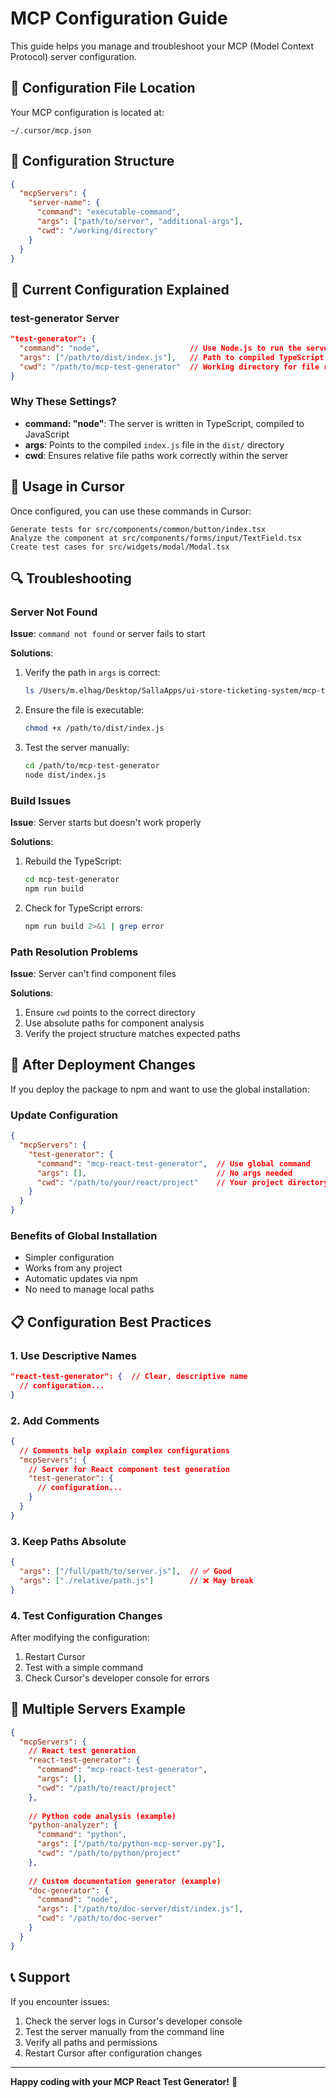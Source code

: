 # MCP Configuration Guide

This guide helps you manage and troubleshoot your MCP (Model Context Protocol) server configuration.

## 📁 Configuration File Location

Your MCP configuration is located at:
```
~/.cursor/mcp.json
```

## 🔧 Configuration Structure

```json
{
  "mcpServers": {
    "server-name": {
      "command": "executable-command",
      "args": ["path/to/server", "additional-args"],
      "cwd": "/working/directory"
    }
  }
}
```

## 🎯 Current Configuration Explained

### test-generator Server

```json
"test-generator": {
  "command": "node",                    // Use Node.js to run the server
  "args": ["/path/to/dist/index.js"],   // Path to compiled TypeScript server
  "cwd": "/path/to/mcp-test-generator"  // Working directory for file resolution
}
```

### Why These Settings?

- **command: "node"**: The server is written in TypeScript, compiled to JavaScript
- **args**: Points to the compiled `index.js` file in the `dist/` directory
- **cwd**: Ensures relative file paths work correctly within the server

## 🚀 Usage in Cursor

Once configured, you can use these commands in Cursor:

```
Generate tests for src/components/common/button/index.tsx
Analyze the component at src/components/forms/input/TextField.tsx
Create test cases for src/widgets/modal/Modal.tsx
```

## 🔍 Troubleshooting

### Server Not Found

**Issue**: `command not found` or server fails to start

**Solutions**:
1. Verify the path in `args` is correct:
   ```bash
   ls /Users/m.elhag/Desktop/SallaApps/ui-store-ticketing-system/mcp-test-generator/dist/index.js
   ```

2. Ensure the file is executable:
   ```bash
   chmod +x /path/to/dist/index.js
   ```

3. Test the server manually:
   ```bash
   cd /path/to/mcp-test-generator
   node dist/index.js
   ```

### Build Issues

**Issue**: Server starts but doesn't work properly

**Solutions**:
1. Rebuild the TypeScript:
   ```bash
   cd mcp-test-generator
   npm run build
   ```

2. Check for TypeScript errors:
   ```bash
   npm run build 2>&1 | grep error
   ```

### Path Resolution Problems

**Issue**: Server can't find component files

**Solutions**:
1. Ensure `cwd` points to the correct directory
2. Use absolute paths for component analysis
3. Verify the project structure matches expected paths

## 🔄 After Deployment Changes

If you deploy the package to npm and want to use the global installation:

### Update Configuration

```json
{
  "mcpServers": {
    "test-generator": {
      "command": "mcp-react-test-generator",  // Use global command
      "args": [],                             // No args needed
      "cwd": "/path/to/your/react/project"    // Your project directory
    }
  }
}
```

### Benefits of Global Installation

- Simpler configuration
- Works from any project
- Automatic updates via npm
- No need to manage local paths

## 📋 Configuration Best Practices

### 1. Use Descriptive Names

```json
"react-test-generator": {  // Clear, descriptive name
  // configuration...
}
```

### 2. Add Comments

```json
{
  // Comments help explain complex configurations
  "mcpServers": {
    // Server for React component test generation
    "test-generator": {
      // configuration...
    }
  }
}
```

### 3. Keep Paths Absolute

```json
{
  "args": ["/full/path/to/server.js"],  // ✅ Good
  "args": ["./relative/path.js"]        // ❌ May break
}
```

### 4. Test Configuration Changes

After modifying the configuration:
1. Restart Cursor
2. Test with a simple command
3. Check Cursor's developer console for errors

## 🔧 Multiple Servers Example

```json
{
  "mcpServers": {
    // React test generation
    "react-test-generator": {
      "command": "mcp-react-test-generator",
      "args": [],
      "cwd": "/path/to/react/project"
    },
    
    // Python code analysis (example)
    "python-analyzer": {
      "command": "python",
      "args": ["/path/to/python-mcp-server.py"],
      "cwd": "/path/to/python/project"
    },
    
    // Custom documentation generator (example)
    "doc-generator": {
      "command": "node",
      "args": ["/path/to/doc-server/dist/index.js"],
      "cwd": "/path/to/doc-server"
    }
  }
}
```

## 📞 Support

If you encounter issues:

1. Check the server logs in Cursor's developer console
2. Test the server manually from the command line
3. Verify all paths and permissions
4. Restart Cursor after configuration changes

---

**Happy coding with your MCP React Test Generator!** 🚀 